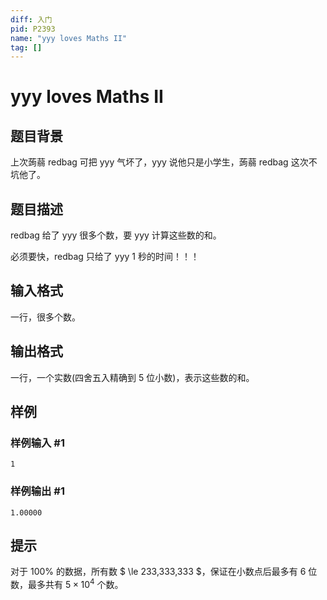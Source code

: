 ```yaml
---
diff: 入门
pid: P2393
name: "yyy loves Maths II"
tag: []
---
```

# yyy loves Maths II
## 题目背景

上次蒟蒻 redbag 可把 yyy 气坏了，yyy 说他只是小学生，蒟蒻 redbag 这次不坑他了。

## 题目描述

redbag 给了 yyy 很多个数，要 yyy 计算这些数的和。

必须要快，redbag 只给了 yyy $1$ 秒的时间！！！

## 输入格式

一行，很多个数。
## 输出格式

一行，一个实数(四舍五入精确到 $5$ 位小数)，表示这些数的和。

## 样例

### 样例输入 #1
```
1

```
### 样例输出 #1
```
1.00000

```
## 提示

对于 $100\%$ 的数据，所有数 $ \le 233,333,333 $，保证在小数点后最多有 $6$ 位数，最多共有 $5\times 10^4$ 个数。
